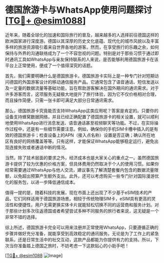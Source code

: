 # 德国旅游卡与WhatsApp使用问题探讨[[TG💪+ @esim1088](https://t.me/s/esim1088)]

近年来，随着全球化的加速和国际旅行的普及，越来越多的人选择前往德国这样的欧洲国家进行深度游。德国以其深厚的历史文化底蕴、现代化的城市风貌以及丰富多样的旅游资源吸引着来自世界各地的游客。然而，在享受旅行的乐趣之余，如何保持与外界的沟通联络成为了一个不容忽视的问题。特别是对于那些习惯于通过即时通讯工具如WhatsApp与亲友保持联系的人来说，是否能够利用德国旅游卡在该平台上正常使用，便成了一个值得深究的话题。

首先，我们需要明确什么是德国旅游卡。德国旅游卡实际上是一种专门针对短期访问德国的外国游客设计的移动通信服务产品。它通常包含了语音通话、短信发送以及一定量的数据流量等基础功能，旨在帮助游客解决在国外期间的通讯需求。对于许多游客而言，这项服务无疑极大地提升了旅行体验，因为它不仅价格相对合理，而且操作简便，只需一张卡即可满足大部分日常通讯需求。

那么，德国旅游卡究竟能否支持WhatsApp这类应用呢？答案是肯定的。只要你的设备支持蜂窝数据网络，并且已经正确配置了德国旅游卡的相关设置，就可以顺利地使用WhatsApp进行消息发送、语音通话甚至视频聊天等功能。不过，在实际操作过程中，还是有一些细节需要注意。例如，确保你的手机SIM卡槽中插入的是有效的德国旅游卡；检查设备上的APN（接入点名称）设置是否正确；确认所在地区有良好的网络覆盖等等。只有这样，才能保证WhatsApp能够稳定运行，避免出现连接失败或者通话中断的情况。

当然，除了技术层面的要求之外，经济成本也是大家关心的重点之一。虽然德国旅游卡提供了较为优惠的价格方案，但具体费用仍然取决于个人的使用习惯。如果你经常需要通过WhatsApp与他人交流，建议事先了解清楚套餐内包含的数据流量限额，以免超出预算产生额外支出。此外，还可以考虑购买一些专门针对国际漫游优化的服务包，以进一步降低通信成本。

值得一提的是，随着科技的发展，现在市面上还出现了不少基于eSIM技术的产品，它们同样适用于德国旅游场景。相较于传统物理SIM卡，eSIM具有更高的灵活性和便捷性，用户无需更换实体卡片就能轻松切换不同的运营商和服务计划。对于那些计划多次往返德国或者希望尝试多种不同服务的旅行者来说，这无疑是一个非常不错的选择。

综上所述，德国旅游卡完全可以用来注册并正常使用WhatsApp，只要遵循正确的步骤并做好充分准备，就能享受到高效稳定的通讯服务。无论是为了工作上的紧急联系，还是日常生活中的社交互动，这款产品都能为你提供有力的支持。所以，下次当你准备踏上德国之旅时，不妨考虑一下这款贴心的小助手吧！

[[TG💪+ @esim1088](https://t.me/s/esim1088) ![Image](https://i.postimg.cc/4NQfJmqS/Snipaste-2025-05-13-00-14-12.png)]